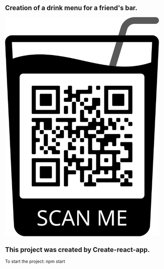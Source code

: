 ## Creation of a drink menu for a friend's bar.

![site url]('./../src/assets/img/qr-code-golden-star.png)

## This project was created by Create-react-app.

To start the project: npm start
